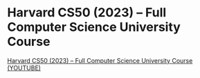 # Harvard CS50 (2023) – Full Computer Science University Course

[Harvard CS50 (2023) – Full Computer Science University Course (YOUTUBE)](https://www.youtube.com/watch?v=LfaMVlDaQ24)

